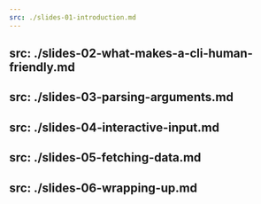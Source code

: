 ```yaml
---
src: ./slides-01-introduction.md
---
```


## src: ./slides-02-what-makes-a-cli-human-friendly.md

## src: ./slides-03-parsing-arguments.md

## src: ./slides-04-interactive-input.md

## src: ./slides-05-fetching-data.md

## src: ./slides-06-wrapping-up.md
